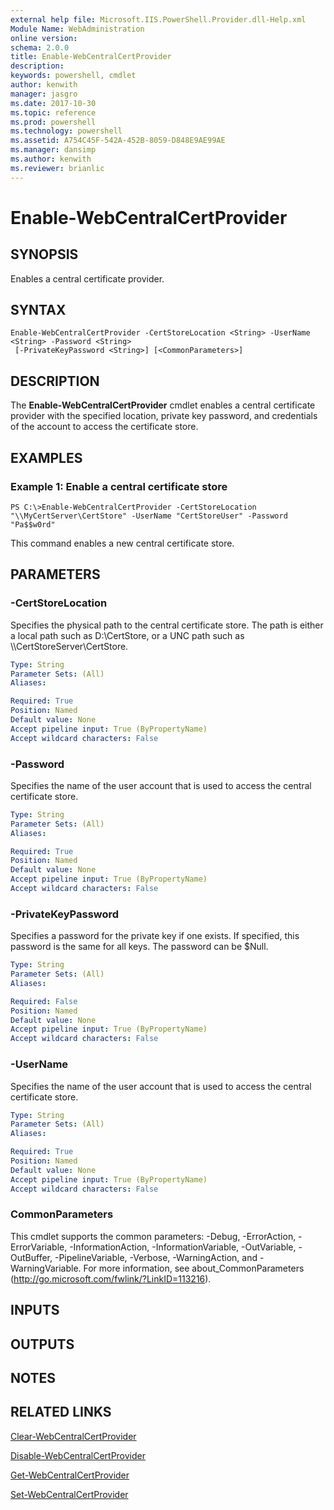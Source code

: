 ```yaml
---
external help file: Microsoft.IIS.PowerShell.Provider.dll-Help.xml
Module Name: WebAdministration
online version: 
schema: 2.0.0
title: Enable-WebCentralCertProvider
description: 
keywords: powershell, cmdlet
author: kenwith
manager: jasgro
ms.date: 2017-10-30
ms.topic: reference
ms.prod: powershell
ms.technology: powershell
ms.assetid: A754C45F-542A-452B-8059-D848E9AE99AE
ms.manager: dansimp
ms.author: kenwith
ms.reviewer: brianlic
---
```


# Enable-WebCentralCertProvider

## SYNOPSIS
Enables a central certificate provider.

## SYNTAX

```
Enable-WebCentralCertProvider -CertStoreLocation <String> -UserName <String> -Password <String>
 [-PrivateKeyPassword <String>] [<CommonParameters>]
```

## DESCRIPTION
The **Enable-WebCentralCertProvider** cmdlet enables a central certificate provider with the specified location, private key password, and credentials of the account to access the certificate store.

## EXAMPLES

### Example 1: Enable a central certificate store
```
PS C:\>Enable-WebCentralCertProvider -CertStoreLocation "\\MyCertServer\CertStore" -UserName "CertStoreUser" -Password "Pa$$w0rd"
```

This command enables a new central certificate store.

## PARAMETERS

### -CertStoreLocation
Specifies the physical path to the central certificate store.
The path is either a local path such as  D:\CertStore, or a UNC path such as \\\\CertStoreServer\CertStore.

```yaml
Type: String
Parameter Sets: (All)
Aliases: 

Required: True
Position: Named
Default value: None
Accept pipeline input: True (ByPropertyName)
Accept wildcard characters: False
```

### -Password
Specifies the name of the user account that is used to access the central certificate store.

```yaml
Type: String
Parameter Sets: (All)
Aliases: 

Required: True
Position: Named
Default value: None
Accept pipeline input: True (ByPropertyName)
Accept wildcard characters: False
```

### -PrivateKeyPassword
Specifies a password for the private key if one exists.
If specified, this password is the same for all keys.
The password can be $Null.

```yaml
Type: String
Parameter Sets: (All)
Aliases: 

Required: False
Position: Named
Default value: None
Accept pipeline input: True (ByPropertyName)
Accept wildcard characters: False
```

### -UserName
Specifies the name of the user account that is used to access the central certificate store.

```yaml
Type: String
Parameter Sets: (All)
Aliases: 

Required: True
Position: Named
Default value: None
Accept pipeline input: True (ByPropertyName)
Accept wildcard characters: False
```

### CommonParameters
This cmdlet supports the common parameters: -Debug, -ErrorAction, -ErrorVariable, -InformationAction, -InformationVariable, -OutVariable, -OutBuffer, -PipelineVariable, -Verbose, -WarningAction, and -WarningVariable. For more information, see about_CommonParameters (http://go.microsoft.com/fwlink/?LinkID=113216).

## INPUTS

## OUTPUTS

## NOTES

## RELATED LINKS

[Clear-WebCentralCertProvider](./Clear-WebCentralCertProvider.md)

[Disable-WebCentralCertProvider](./Disable-WebCentralCertProvider.md)

[Get-WebCentralCertProvider](./Get-WebCentralCertProvider.md)

[Set-WebCentralCertProvider](./Set-WebCentralCertProvider.md)

